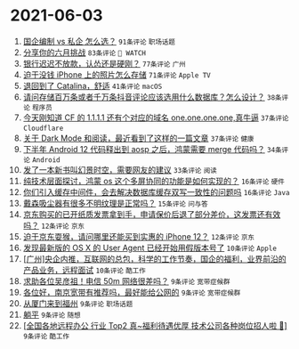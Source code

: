 # 2021-06-03

1. [国企编制 vs 私企 怎么选？](https://www.v2ex.com/t/781021) `91条评论` `职场话题`
1. [分享你的六月挑战](https://www.v2ex.com/t/781018) `83条评论` ` WATCH`
1. [银行迟迟不放款，认怂还是硬刚？](https://www.v2ex.com/t/781045) `77条评论` `广州`
1. [迫于没钱 iPhone 上的照片怎么存储](https://www.v2ex.com/t/781028) `71条评论` `Apple TV`
1. [退回到了 Catalina，舒适](https://www.v2ex.com/t/781129) `41条评论` `macOS`
1. [请问存储百万条或者千万条抖音评论应该选用什么数据库？怎么设计？](https://www.v2ex.com/t/781032) `38条评论` `程序员`
1. [今天刚知道 CF 的 1.1.1.1 还有个对应的域名 one.one.one.one,真牛逼](https://www.v2ex.com/t/781140) `37条评论` `Cloudflare`
1. [关于 Dark Mode 和阅读，最近看到了这样的一篇文章](https://www.v2ex.com/t/781158) `37条评论` `健康`
1. [下半年 Android 12 代码释出到 aosp 之后，鸿蒙需要 merge 代码吗？](https://www.v2ex.com/t/781088) `34条评论` `Android`
1. [发了一本新书叫幻景时空，需要网友的建议](https://www.v2ex.com/t/781173) `33条评论` `阅读`
1. [纯技术层面探讨，鸿蒙 os 这个多屏协同的功能是如何实现的？](https://www.v2ex.com/t/781193) `16条评论` `硬件`
1. [你们引入缓存中间件，会去解决数据库缓存双写一致性的问题吗](https://www.v2ex.com/t/781166) `16条评论` `Java`
1. [戴森吸尘器有很多不明纹理是正常吗？](https://www.v2ex.com/t/781073) `15条评论` `问与答`
1. [京东购买的已开纸质发票拿到手，申请保价后退了部分差价，这发票还有效吗？](https://www.v2ex.com/t/781159) `12条评论` `京东`
1. [迫于京东耍猴，请问哪里还能买到实惠的 iPhone 12？](https://www.v2ex.com/t/781054) `12条评论` `京东`
1. [发现最新版的 OS X 的 User Agent 已经开始用假版本号了](https://www.v2ex.com/t/781154) `10条评论` `Apple`
1. [[广州]央企内推，互联网的总包，科学的工作节奏，国企的福利，业界前沿的产品业务，远程面试](https://www.v2ex.com/t/781044) `10条评论` `酷工作`
1. [求助各位吴彦祖！电信 50m 网络很差吗？](https://www.v2ex.com/t/781206) `9条评论` `宽带症候群`
1. [各位好，南京宽带有推荐吗，最好能给公网的](https://www.v2ex.com/t/781176) `9条评论` `宽带症候群`
1. [从厦门来到福州](https://www.v2ex.com/t/781147) `9条评论` `职场话题`
1. [躺平](https://www.v2ex.com/t/781139) `9条评论` `随想`
1. [[全国各地远程办公 行业 Top2 真~福利待遇优厚 技术公司各种岗位招人啦 👏]](https://www.v2ex.com/t/781115) `9条评论` `酷工作`
